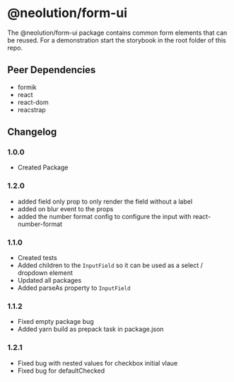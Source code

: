 # @neolution/form-ui

The @neolution/form-ui package contains common form elements that can be reused. For a demonstration start the storybook in the root folder of this repo.

## Peer Dependencies

- formik
- react
- react-dom
- reacstrap

## Changelog

### 1.0.0

- Created Package

### 1.2.0

- added field only prop to only render the field without a label
- added on blur event to the props
- added the number format config to configure the input with react-number-format

### 1.1.0

- Created tests
- Added children to the `InputField` so it can be used as a select / dropdown element
- Updated all packages
- Added parseAs property to `InputField`

### 1.1.2

- Fixed empty package bug
- Added yarn build as prepack task in package.json

### 1.2.1

- Fixed bug with nested values for checkbox initial vlaue
- Fixed bug for defaultChecked

